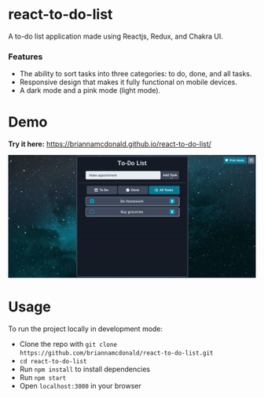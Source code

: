 # react-to-do-list
A to-do list application made using Reactjs, Redux, and Chakra UI.

### Features
* The ability to sort tasks into three categories: to do, done, and all tasks.
* Responsive design that makes it fully functional on mobile devices.
* A dark mode and a pink mode (light mode).

# Demo
**Try it here:** https://briannamcdonald.github.io/react-to-do-list/

![To-do List Demo GIF](demo/ToDoList.gif)

# Usage
To run the project locally in development mode:
* Clone the repo with `git clone https://github.com/briannamcdonald/react-to-do-list.git`
* `cd react-to-do-list`
* Run `npm install` to install dependencies
* Run `npm start`
* Open `localhost:3000` in your browser
